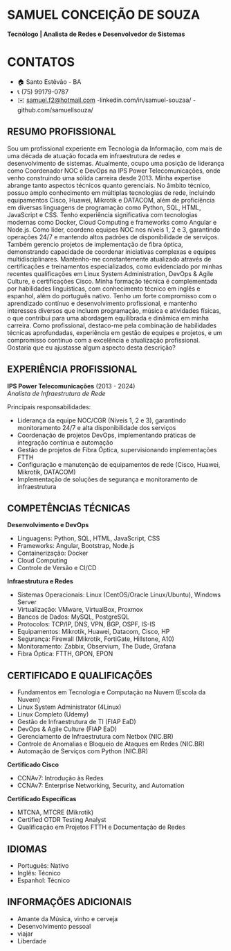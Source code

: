 # SAMUEL CONCEIÇÃO DE SOUZA
**Tecnólogo | Analista de Redes e Desenvolvedor de Sistemas**

# CONTATOS
- 🏠 Santo Estêvão - BA
- 📞 (75) 99179-0787
- ✉️ samuel.f2@hotmail.com
-linkedin.com/in/samuel-souzaa/
-github.com/samuellsouza/

## RESUMO PROFISSIONAL

Sou um profissional experiente em Tecnologia da Informação, com mais de uma década de atuação focada em infraestrutura de redes e desenvolvimento de sistemas. Atualmente, ocupo uma posição de liderança como Coordenador NOC e DevOps na IPS Power Telecomunicações, onde venho construindo uma sólida carreira desde 2013.
Minha expertise abrange tanto aspectos técnicos quanto gerenciais. No âmbito técnico, possuo amplo conhecimento em múltiplas tecnologias de rede, incluindo equipamentos Cisco, Huawei, Mikrotik e DATACOM, além de proficiência em diversas linguagens de programação como Python, SQL, HTML, JavaScript e CSS. Tenho experiência significativa com tecnologias modernas como Docker, Cloud Computing e frameworks como Angular e Node.js.
Como líder, coordeno equipes NOC nos níveis 1, 2 e 3, garantindo operações 24/7 e mantendo altos padrões de disponibilidade de serviços. Também gerencio projetos de implementação de fibra óptica, demonstrando capacidade de coordenar iniciativas complexas e equipes multidisciplinares.
Mantenho-me constantemente atualizado através de certificações e treinamentos especializados, como evidenciado por minhas recentes qualificações em Linux System Administration, DevOps & Agile Culture, e certificações Cisco. Minha formação técnica é complementada por habilidades linguísticas, com conhecimento técnico em inglês e espanhol, além do português nativo.
Tenho um forte compromisso com o aprendizado contínuo e desenvolvimento profissional, e mantenho interesses diversos que incluem programação, música e atividades físicas, o que contribui para uma abordagem equilibrada e dinâmica em minha carreira.
Como profissional, destaco-me pela combinação de habilidades técnicas aprofundadas, experiência em gestão de equipes e projetos, e um compromisso contínuo com a excelência e atualização profissional.
Gostaria que eu ajustasse algum aspecto desta descrição?

## EXPERIÊNCIA PROFISSIONAL
**IPS Power Telecomunicações** (2013 - 2024)  
*Analista de Infraestrutura de Rede*

Principais responsabilidades:
- Liderança da equipe NOC/CGR (Níveis 1, 2 e 3), garantindo monitoramento 24/7 e alta disponibilidade dos serviços
- Coordenação de projetos DevOps, implementando práticas de integração contínua e automação
- Gestão de projetos de Fibra Óptica, supervisionando implementações FTTH
- Configuração e manutenção de equipamentos de rede (Cisco, Huawei, Mikrotik, DATACOM)
- Implementação de soluções de segurança e monitoramento de infraestrutura

## COMPETÊNCIAS TÉCNICAS

**Desenvolvimento e DevOps**
- Linguagens: Python, SQL, HTML, JavaScript, CSS
- Frameworks: Angular, Bootstrap, Node.js
- Containerização: Docker
- Cloud Computing
- Controle de Versão e CI/CD

**Infraestrutura e Redes**
- Sistemas Operacionais: Linux (CentOS/Oracle Linux/Ubuntu), Windows Server
- Virtualização: VMware, VirtualBox, Proxmox
- Bancos de Dados: MySQL, PostgreSQL
- Protocolos: TCP/IP, DNS, VPN, BGP, OSPF, IS-IS
- Equipamentos: Mikrotik, Huawei, Datacom, Cisco, HP
- Segurança: Firewall (Mikrotik, FortiGate, Hillstone, A10)
- Monitoramento: Zabbix, Observium, The Dude, Grafana
- Fibra Óptica: FTTH, GPON, EPON

## CERTIFICADO E QUALIFICAÇÕES
- Fundamentos em Tecnologia e Computação na Nuvem (Escola da Nuvem)
- Linux System Administrator (4Linux)
- Linux Completo (Udemy)
- Gestão de Infraestrutura de TI (FIAP EaD)
- DevOps & Agile Culture (FIAP EaD)
- Gerenciamento de Infraestrutura com Netbox (NIC.BR)
- Controle de Anomalias e Bloqueio de Ataques em Redes (NIC.BR)
- Automação de Serviços com Python (NIC.BR)

**Certificado Cisco**
- CCNAv7: Introdução às Redes
- CCNAv7: Enterprise Networking, Security, and Automation

**Certificado Específicas**
- MTCNA, MTCRE (Mikrotik)
- Certified OTDR Testing Analyst
- Qualificação em Projetos FTTH e Documentação de Redes

## IDIOMAS
- Português: Nativo
- Inglês: Técnico
- Espanhol: Técnico

## INFORMAÇÕES ADICIONAIS
-	Amante da Música, vinho e cerveja
-	Desenvolvimento pessoal
-	viajar
-	Liberdade

